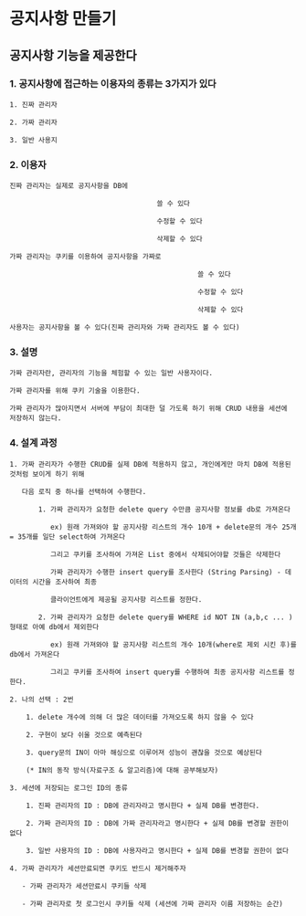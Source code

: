 # 공지사항 만들기

## 공지사항 기능을 제공한다

### 1. 공지사항에 접근하는 이용자의 종류는 3가지가 있다

    1. 진짜 관리자
    
    2. 가짜 관리자
    
    3. 일반 사용지
    
### 2. 이용자

    진짜 관리자는 실제로 공지사항을 DB에
    
                                        쓸 수 있다
                                    
                                        수정할 수 있다
                                    
                                        삭제할 수 있다
                                        
    가짜 관리자는 쿠키를 이용하여 공지사항을 가짜로
    
                                                  쓸 수 있다
                                                 
                                                  수정할 수 있다
                                                 
                                                  삭제할 수 있다
                                                  
    사용자는 공지사항을 볼 수 있다(진짜 관리자와 가짜 관리자도 볼 수 있다)
    
### 3. 설명

    가짜 관리자란, 관리자의 기능을 체험할 수 있는 일반 사용자이다.
    
    가짜 관리자를 위해 쿠키 기술을 이용한다.
    
    가짜 관리자가 많아지면서 서버에 부담이 최대한 덜 가도록 하기 위해 CRUD 내용을 세션에 저장하지 않는다.
    
### 4. 설계 과정

    1. 가짜 관리자가 수행한 CRUD를 실제 DB에 적용하지 않고, 개인에게만 마치 DB에 적용된 것처럼 보이게 하기 위해
    
       다음 로직 중 하나를 선택하여 수행한다.
       
           1. 가짜 관리자가 요청한 delete query 수만큼 공지사항 정보를 db로 가져온다
           
              ex) 원래 가져와야 할 공지사항 리스트의 개수 10개 + delete문의 개수 25개 = 35개를 일단 select하여 가져온다
           
              그리고 쿠키를 조사하여 가져온 List 중에서 삭제되어야할 것들은 삭제한다
              
              가짜 관리자가 수행한 insert query를 조사한다 (String Parsing) - 데이터의 시간을 조사하여 최종 
              
              클라이언트에게 제공될 공지사항 리스트를 정한다.
              
           2. 가짜 관리자가 요청한 delete query를 WHERE id NOT IN (a,b,c ... ) 형태로 아예 db에서 제외한다
           
              ex) 원래 가져와야 할 공지사항 리스트의 개수 10개(where로 제외 시킨 후)를 db에서 가져온다
              
              그리고 쿠키를 조사하여 insert query를 수행하여 최종 공지사항 리스트를 정한다.

    2. 나의 선택 : 2번
    
        1. delete 개수에 의해 더 많은 데이터를 가져오도록 하지 않을 수 있다
        
        2. 구현이 보다 쉬울 것으로 예측된다
        
        3. query문의 IN이 아마 해싱으로 이루어져 성능이 괜찮을 것으로 예상된다
        
        (* IN의 동작 방식(자료구조 & 알고리즘)에 대해 공부해보자)
        
    3. 세션에 저장되는 로그인 ID의 종류
    
        1. 진짜 관리자의 ID : DB에 관리자라고 명시한다 + 실제 DB를 변경한다.
        
        2. 가짜 관리자의 ID : DB에 가짜 관리자라고 명시한다 + 실제 DB를 변경할 권한이 없다
        
        3. 일반 사용자의 ID : DB에 사용자라고 명시한다 + 실제 DB를 변경할 권한이 없다
        
    4. 가짜 관리자가 세션만료되면 쿠키도 반드시 제거해주자
    
       - 가짜 관리자가 세션만료시 쿠키들 삭제
       
       - 가짜 관리자로 첫 로그인시 쿠키들 삭제 (세션에 가짜 관리자 이름 저장하는 순간)
